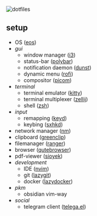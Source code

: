 ![dotfiles](https://github.com/user-attachments/assets/a49711c1-0e2e-4777-a515-7cd4b300865b)

## setup

- OS ([eos](https://endeavouros.com/))
- *gui*
  - window manager ([i3](https://github.com/i3/i3))
  - status-bar ([polybar](https://github.com/polybar/polybar))
  - notification daemon ([dunst](https://github.com/dunst-project/dunst))
  - dynamic menu ([rofi](https://github.com/davatorium/rofi))
  - compositor ([picom](https://github.com/yshui/picom))
- *terminal*
  - terminal emulator ([kitty](https://github.com/kovidgoyal/kitty))
  - terminal multiplexer ([zellij](https://github.com/zellij-org/zellij))
  - shell ([zsh](https://github.com/zsh-users/zsh))
- *input*
  - remapping ([keyd](https://github.com/rvaiya/keyd))
  - keybing ([sxhkd](https://github.com/baskerville/sxhkd))
- network manager ([nm](https://github.com/NetworkManager/NetworkManager))
- clipboard ([greenclip](https://github.com/erebe/greenclip))
- filemanager ([ranger](https://github.com/ranger/ranger))
- browser ([qutebrowser](https://github.com/qutebrowser/qutebrowser))
- pdf-viewer ([sioyek](https://github.com/ahrm/sioyek))
- *development*
  - IDE ([nvim](https://github.com/neovim/neovim))
  - git ([lazygit](https://github.com/jesseduffield/lazygit))
  - docker ([lazydocker](https://github.com/jesseduffield/lazydocker))
- *pkm*
  - obsidian vim-way
- *social*
  - telegram client ([telega.el](https://github.com/zevlg/telega.el))
